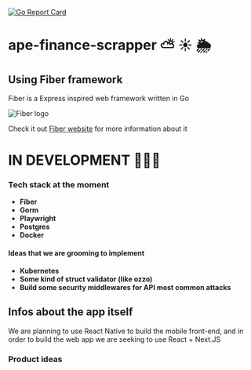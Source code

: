 [![Go Report Card](https://goreportcard.com/badge/github.com/Mangaba-Labs/ape-finance-api)](https://goreportcard.com/report/github.com/Mangaba-Labs/ape-finance-api)

# ape-finance-scrapper ⛅ ☀️ 🌦️

## Using Fiber framework

Fiber is a Express inspired web framework written in Go

![Fiber logo](https://gofiber.io/assets/images/logo.svg)

Check it out [Fiber website](https://gofiber.io/) for more information about it

# IN DEVELOPMENT 🔨🔨🔨

### Tech stack at the moment

- **Fiber**
- **Gorm**
- **Playwright**
- **Postgres**
- **Docker**

#### Ideas that we are grooming to implement

- **Kubernetes**
- **Some kind of struct validator (like ozzo)**
- **Build some security middlewares for API most common attacks**

## Infos about the app itself

We are planning to use React Native to build the mobile front-end, and in order to build the web app we are seeking to use React + Next.JS

### Product ideas
